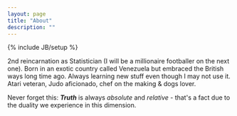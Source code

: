 ```yaml
---
layout: page
title: "About"
description: ""
---
```

{% include JB/setup %}


  2nd reincarnation as Statistician (I will be a millionaire footballer on the next one). Born in an exotic country called Venezuela but embraced the British ways long time ago. Always learning new stuff even though I may not use it.  Atari veteran, Judo aficionado, chef on the making & dogs lover.  


 Never forget this: ***Truth***  is always *absolute* and *relative*  - that's a fact due to the duality we experience in this dimension.
